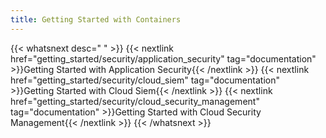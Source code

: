 ```yaml
---
title: Getting Started with Containers
---
```


{{< whatsnext desc=" " >}}
    {{< nextlink href="getting_started/security/application_security" tag="documentation" >}}Getting Started with Application Security{{< /nextlink >}}
    {{< nextlink href="getting_started/security/cloud_siem" tag="documentation" >}}Getting Started with Cloud Siem{{< /nextlink >}}
    {{< nextlink href="getting_started/security/cloud_security_management" tag="documentation" >}}Getting Started with Cloud Security Management{{< /nextlink >}}
{{< /whatsnext >}}